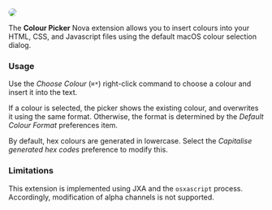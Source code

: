 <img src="https://novov.neocities.org/images/serve/colourpicker.gif" style="border-radius: 12px;" />

The **Colour Picker** Nova extension allows you to insert colours into your HTML, CSS, and Javascript files using the default macOS colour selection dialog. 

### Usage

Use the *Choose Colour* (```⌘*```) right-click command to choose a colour and insert it into the text.

If a colour is selected, the picker shows the existing colour, and overwrites it using the same format. Otherwise, the format is determined by the *Default Colour Format* preferences item. 

By default, hex colours are generated in lowercase. Select the *Capitalise generated hex codes* preference to modify this.

### Limitations

This extension is implemented using JXA and the ```osxascript``` process. Accordingly, modification of alpha channels is not supported.

